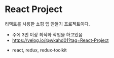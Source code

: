 # React Project
 리액트를 사용한 쇼핑 앱 만들기 프로젝트이다.
+ 주에 3번 이상 최적화 작업을 하고있음
+ https://velog.io/@wkahd01?tag=React-Project
- react, redux, redux-toolkit
